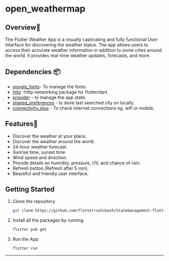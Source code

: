 # open_weathermap

## Overview📙 <br>
The Flutter Weather App is a visually captivating and fully functional User Interface for discovering the weather status. The app allows users to access their accurate weather information in addition to some cities around the world. It provides real-time weather updates, forecasts, and more.

## Dependencies 📦️
- [google_fonts](https://pub.dev/packages/google_fonts)- To manage the fonts.
- [http](https://pub.dev/packages/http) -Http networking package for flutter/dart.
- [provider](https://pub.dev/packages/provider) - to manage the app state.
- [shared_preferences](https://pub.dev/packages/shared_preferences) - to store last searched city on locally.
- [connectivity_plus](https://pub.dev/packages/connectivity_plus) - To check internet connections eg. wifi or mobile.

## Features🌟
- Discover the weather at your place.
- Discover the weather around the world.
- 24-hour weather forecast.
- Sunrise time, sunset time
- Wind speed and direction.
- Provide details on humidity, pressure, UV, and chance of rain.
- Refresh button.(Refresh after 5 min).
- Beautiful and friendly user interface.

  
## Getting Started
1. Clone the repository

   ```sh
   git clone https://github.com/flutterrushikesh/Statemanagement-flutter.git and go to this path app state/Provider/WeatherMap App/open_weathermap.
   ```
2. Install all the packages by running
   ```sh
   flutter pub get
   ```
5. Run the App
   ```dart
   flutter run
   ```
---
